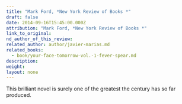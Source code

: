 ```yaml
---
title: "Mark Ford, *New York Review of Books *"
draft: false
date: 2014-09-16T15:45:00.000Z
attribution: "Mark Ford, *New York Review of Books *"
link_to_original:
nd_author_of_this_review:
related_author: author/javier-marias.md
related_books:
  - book/your-face-tomorrow-vol.-1-fever-spear.md
description:
weight:
layout: none
---
```

This brilliant novel is surely one of the greatest the century has so far produced.

